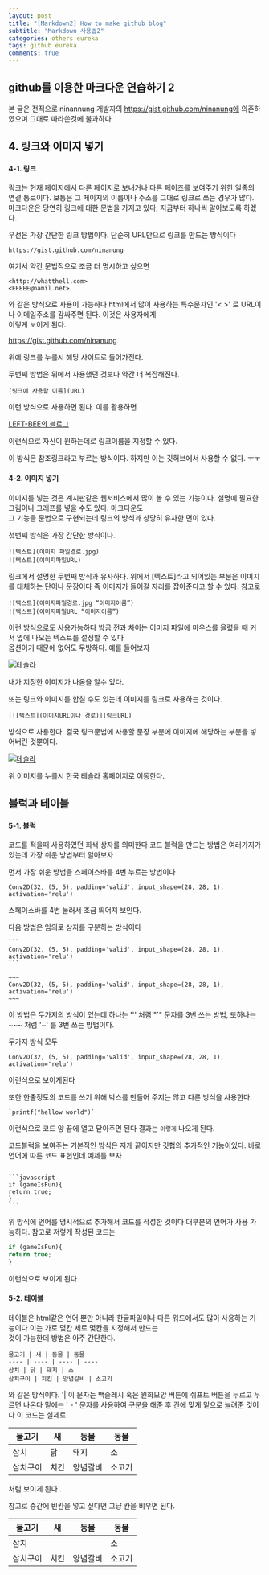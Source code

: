```yaml
---
layout: post
title: "[Markdown2] How to make github blog"
subtitle: "Markdown 사용법2"
categories: others eureka
tags: github eureka
comments: true
---
```

github를 이용한 마크다운 연습하기 2
---
본 글은 전적으로 ninannung 개발자의 https://gist.github.com/ninanung에 의존하였으며 그대로 따라쓴것에 불과하다



## 4. 링크와 이미지 넣기

#### 4-1. 링크
링크는 현재 페이지에서 다른 페이지로 보내거나 다른 페이즈를 보여주기 위한 일종의 연결 통로이다. 보통은 그 페이지의 이름이나 주소를 그대로 링크로 쓰는 경우가 많다. 마크다운은 당연히 링크에 대한 문법을 가지고 있다, 지금부터 하나씩 알아보도록 하겠다.

우선은 가장 간단한 링크 방법이다. 단순히 URL만으로 링크를 만드는 방식이다

    https://gist.github.com/ninanung

여기서 약간 문법적으로 조금 더 명시하고 싶으면

    <http://whatthell.com>  
    <EEEEE@namil.net>
    
와 같은 방식으로 사용이 가능하다 html에서 많이 사용하는 특수문자인 '< >' 로 URL이나 이메일주소를 감싸주면 된다. 이것은 사용자에게  
이렇게 보이게 된다.

https://gist.github.com/ninanung

위에 링크를 누를시 해당 사이트로 들어가진다.

두번째 방법은 위에서 사용했던 것보다 약간 더 복잡해진다.

    [링크에 사용할 이름](URL)

이런 방식으로 사용하면 된다. 이를 활용하면 

[LEFT-BEE의 블로그](https://left-bee.github.io/)

이런식으로 자신이 원하는데로 링크이름을 지정할 수 있다.

이 방식은 참조링크라고 부르는 방식이다. 하지만 이는 깃허브에서 사용할 수 없다. ㅜㅜ


#### 4-2. 이미지 넣기

이미지를 넣는 것은 계시판같은 웹서비스에서 많이 볼 수 있는 기능이다. 설명에 필요한 그림이나 그래프를 넣을 수도 있다. 마크다운도  
그 기능을 문법으로 구현되는데 링크의 방식과 상당히 유사한 면이 있다.

첫번쨰 방식은 가장 간단한 방식이다.

    ![텍스트](이미지 파일경로.jpg)
    ![텍스트](이미지파일URL)

링크에서 설명한 두번째 방식과 유사하다. 위에서 [텍스트]라고 되어있는 부분은 이미지를 대체하는 단어나 문장이다 즉 이미지가 들어갈 자리를 잡아준다고 할 수 있다. 참고로

    ![텍스트](이미지파일경로.jpg “이미지이름”) 
    ![텍스트](이미지파일URL “이미지이름”)
    
이런 방식으로도 사용가능하다 방금 전과 차이는 이미지 파일에 마우스를 올렸을 때 커서 옆에 나오는 텍스트를 설정할 수 있다  
옵션이기 때문에 없어도 무방하다. 예를 들어보자  

![테슬라](https://image.chosun.com/sitedata/image/202006/09/2020060901464_0.jpg)  

내가 지정한 이미지가 나옴을 알수 있다.

또는 링크와 이미지를 합칠 수도 있는데 이미지를 링크로 사용하는 것이다.

    [![텍스트](이미지URL이나 경로)](링크URL)

방식으로 사용한다. 결국 링크문법에 사용할 문장 부분에 이미지에 해당하는 부분을 넣어버린 것뿐이다.

[![테슬라](https://image.chosun.com/sitedata/image/202006/09/2020060901464_0.jpg)](https://www.tesla.com/ko_kr)

위 이미지를 누를시 한국 테슬라 홈페이지로 이동한다.


## 블럭과 테이블 

#### 5-1. 블럭

코드를 적을때 사용하였던 회색 상자를 의미한다 코드 블럭을 만드는 방법은 여러가지가 있는데 가장 쉬운 방법부터 알아보자

먼저 가장 쉬운 방법을 스페이스바를 4번 누르는 방법이다 

    Conv2D(32, (5, 5), padding='valid', input_shape=(28, 28, 1), activation='relu')

스페이스바를 4번 눌러서 조금 띄어져 보인다.

다음 방법은 임의로 상자를 구분하는 방식이다 

~~~
```
Conv2D(32, (5, 5), padding='valid', input_shape=(28, 28, 1), activation='relu')
```
~~~

```
~~~
Conv2D(32, (5, 5), padding='valid', input_shape=(28, 28, 1), activation='relu')
~~~
```

이 방법은 두가지의 방식이 있는데 하나는 ''' 처럼 "\`"  문자를 3번 쓰는 방법, 또하나는 ~~~ 처럼 '~' 를 3번 쓰는 방법이다.  

두가지 방식 모두

```
Conv2D(32, (5, 5), padding='valid', input_shape=(28, 28, 1), activation='relu')
```

이런식으로 보이게된다
 
또한 한줄정도의 코드를 쓰기 위해 박스를 만들어 주지는 않고 다른 방식을 사용한다.

    `printf("hellow world")` 

이런식으로 코드 양 끝에 열고 닫아주면 된다 결과는 `이렇게` 나오게 된다.

코드블럭을 보여주는 기본적인 방식은 저게 끝이지만 깃헙의 추가적인 기능이있다. 바로 언어에 따른 코드 표현인데 예제를 보자

~~~

```javascript
if (gameIsFun){
return true;
}
```

~~~

위 방식에 언어를 명시적으로 추가해서 코드를 작성한 것이다 대부분의 언어가 사용 가능하다. 참고로 저렇게 작성된 코드는


```javascript
if (gameIsFun){
return true;
}
```

이런식으로 보이게 된다 


#### 5-2. 테이블 

테이블은 html같은 언어 뿐만 아니라 한글파일이나 다른 워드에서도 많이 사용하는 기능이다 이는 가로 몇칸 세로 몇칸을 지정해서 만드는  
것이 가능한데 방법은 아주 간단한다.

```
물고기 | 새 | 동물 | 동물
---- | ---- | ---- | ----
삼치 | 닭 | 돼지 | 소
삼치구이 | 치킨 | 양념갈비 | 소고기
```

와 같은 방식이다. '|'이 문자는 백슬레시 혹은 원화모양 버튼에 쉬프트 버튼을 누르고 누르면 나온다 밑에는 ' - ' 문자를 사용하여 구분을 해준 후 칸에 맞게 밑으로 늘려준 것이다 이 코드는 실제로 

물고기 | 새 | 동물 | 동물
---- | ---- | ---- | ----
삼치 | 닭 | 돼지 | 소
삼치구이 | 치킨 | 양념갈비 | 소고기

처럼 보이게 된다 .

참고로 중간에 빈칸을 넣고 싶다면 그냥 칸을 비우면 된다.

물고기 | 새 | 동물 | 동물
---- | ---- | ---- | ----
삼치 |  |  | 소
삼치구이 | 치킨 | 양념갈비 | 소고기





  
